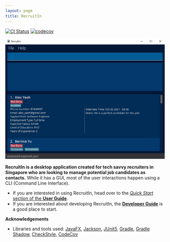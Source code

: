 ```yaml
---
layout: page
title: RecruitIn
---
```


[![CI Status](https://github.com/se-edu/addressbook-level3/workflows/Java%20CI/badge.svg)](https://github.com/AY2122S1-CS2103T-F11-2/tp/actions)
[![codecov](https://codecov.io/gh/AY2122S1-CS2103T-F11-2/tp/branch/master/graph/badge.svg?token=5X6ISPCNZA)](https://codecov.io/gh/AY2122S1-CS2103T-F11-2/tp)

![Ui](images/Ui.png)

**RecruitIn is a desktop application created for tech savvy recruiters in Singapore who are looking to manage potential job candidates as contacts.** While it has a GUI, most of the user interactions happen using a CLI (Command Line Interface).

* If you are interested in using RecruitIn, head over to the [_Quick Start_ section of the **User Guide**](https://ay2122s1-cs2103t-f11-2.github.io/tp/UserGuide.html#quick-start).
* If you are interested about developing RecruitIn, the [**Developer Guide**](https://ay2122s1-cs2103t-f11-2.github.io/tp/DeveloperGuide.html) is a good place to start.


**Acknowledgements**

* Libraries and tools used: [JavaFX](https://openjfx.io/), [Jackson](https://github.com/FasterXML/jackson), [JUnit5](https://github.com/junit-team/junit5), 
[Gradle](https://github.com/gradle/gradle), [Gradle Shadow](https://github.com/johnrengelman/shadow), [CheckStyle](https://github.com/checkstyle/checkstyle), [CodeCov](https://github.com/codecov)
